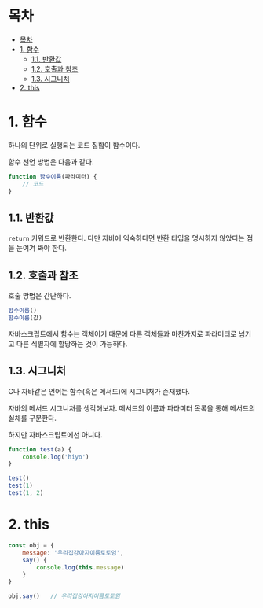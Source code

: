 # 목차

- [목차](#목차)
- [1. 함수](#1-함수)
  - [1.1. 반환값](#11-반환값)
  - [1.2. 호출과 참조](#12-호출과-참조)
  - [1.3. 시그니처](#13-시그니처)
- [2. this](#2-this)

# 1. 함수

하나의 단위로 실행되는 코드 집합이 함수이다.  

함수 선언 방법은 다음과 같다.  

```javascript
function 함수이름(파라미터) {
    // 코드
}
```

## 1.1. 반환값

`return` 키워드로 반환한다. 다만 자바에 익숙하다면 반환 타입을 명시하지 않았다는 점을 눈여겨 봐야 한다.  

## 1.2. 호출과 참조

호출 방법은 간단하다.  

```javascript
함수이름()
함수이름(값)
```

자바스크립트에서 함수는 객체이기 때문에 다른 객체들과 마찬가지로 파라미터로 넘기고 다른 식별자에 할당하는 것이 가능하다.  

## 1.3. 시그니처

C나 자바같은 언어는 함수(혹은 메서드)에 시그니처가 존재했다.  

자바의 메서드 시그니처를 생각해보자. 메서드의 이름과 파라미터 목록을 통해 메서드의 실체를 구분한다.  

하지만 자바스크립트에선 아니다.  

```javascript
function test(a) {
    console.log('hiyo')
}

test()
test(1)
test(1, 2)
```

# 2. this

```javascript
const obj = {
    message: '우리집강아지이름토토임',
    say() {
        console.log(this.message)
    }
}

obj.say()   // 우리집강아지이름토토임
```

